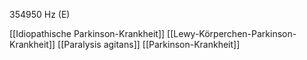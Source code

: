 354950 Hz (E)

[[Idiopathische Parkinson-Krankheit]]
[[Lewy-Körperchen-Parkinson-Krankheit]]
[[Paralysis agitans]]
[[Parkinson-Krankheit]]